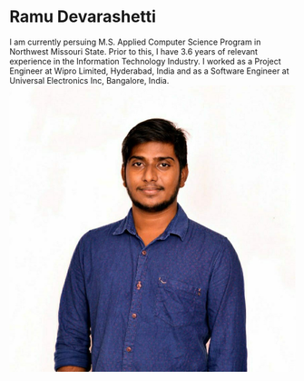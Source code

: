# Ramu Devarashetti

I am currently persuing M.S. Applied Computer Science Program in Northwest Missouri State. Prior to this, I have 3.6 years of relevant experience in the Information Technology Industry. I worked as a Project Engineer at Wipro Limited, Hyderabad, India and as a Software Engineer at Universal Electronics Inc, Bangalore, India.
![Ramu's Pic](RamuDevarashetti.jpg)

